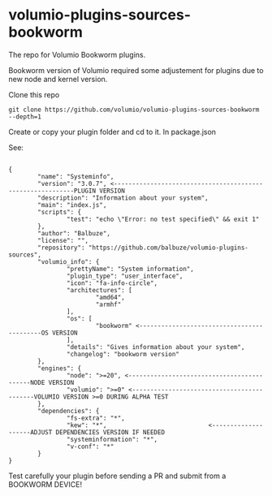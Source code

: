 # volumio-plugins-sources-bookworm

The repo for Volumio Bookworm plugins.

Bookworm version of Volumio required some adjustement for plugins due to new node and kernel version.

Clone this repo
```
git clone https://github.com/volumio/volumio-plugins-sources-bookworm --depth=1
```

Create or copy your plugin folder and cd to it.
In package.json

See:
```
                                                                               
{
        "name": "Systeminfo",
        "version": "3.0.7", <-----------------------------------------------------------PLUGIN VERSION
        "description": "Information about your system",
        "main": "index.js",
        "scripts": {
                "test": "echo \"Error: no test specified\" && exit 1"
        },
        "author": "Balbuze",
        "license": "",
        "repository": "https://github.com/balbuze/volumio-plugins-sources",
        "volumio_info": {
                "prettyName": "System information",
                "plugin_type": "user_interface",
                "icon": "fa-info-circle",
                "architectures": [
                        "amd64",
                        "armhf"
                ],
                "os": [
                        "bookworm" <-------------------------------------------OS VERSION
                ],
                "details": "Gives information about your system",
                "changelog": "bookworm version"
        },
        "engines": {
                "node": ">=20", <-------------------------------------------NODE VERSION
                "volumio": ">=0" <-------------------------------------------VOLUMIO VERSION >=0 DURING ALPHA TEST
        },
        "dependencies": { 
                "fs-extra": "*",
                "kew": "*",                            <--------------------ADJUST DEPENDENCIES VERSION IF NEEDED
                "systeminformation": "*",
                "v-conf": "*"
        }
}
```
Test carefully your plugin before sending a PR and submit from a BOOKWORM DEVICE!

